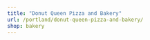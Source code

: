```yaml
---
title: "Donut Queen Pizza and Bakery"
url: /portland/donut-queen-pizza-and-bakery/
shop: bakery
---
```

